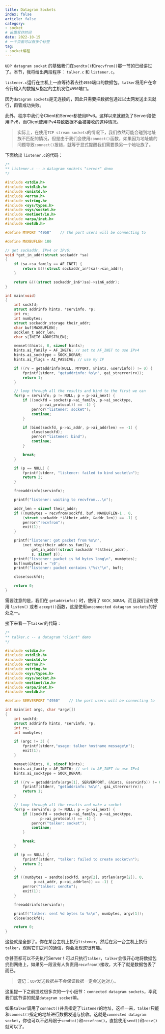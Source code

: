 ```yaml
---
title: Datagram Sockets
index: false
article: false
category:
- socket
# 设置写作时间
date: 2022-10-15
# 一个页面可以有多个标签
tag:
- socket编程
---
```


`UDP datagram socket` 的基础我们在`sendto()`和`recvfrom()`那一节的已经讲过了。本节，我将给出两段程序： `talker.c` 和 `listener.c`。

 `listener.c`运行在主机上一直等待着去往`4950`端口的数据包。`talker`将用户在命令行输入的数据从指定的主机发往`4950`端口。

因为`datagram sockets`是无连接的，因此只需要把数据包通过以太网发送出去就行，甭管成功失败。

此外，程序中我们令Client和Server都使用IPv6。这样以来就避免了Server段使用IPv6，而Client使用IPv4导致数据不会被接收的这种情况。

> 实际上，在使用`TCP stream sockets`的情况下，我们依然可能会碰到地址族不匹配的情况，但是由于我们会使用`connect()`函数，如果因为地址族的问题导致`connect()`报错，就等于显式提醒我们需要换另一个地址族了。

下面给出 `listener.c`的代码：

```c
/*
** listener.c -- a datagram sockets "server" demo
*/

#include <stdio.h>
#include <stdlib.h>
#include <unistd.h>
#include <errno.h>
#include <string.h>
#include <sys/types.h>
#include <sys/socket.h>
#include <netinet/in.h>
#include <arpa/inet.h>
#include <netdb.h>

#define MYPORT "4950"    // the port users will be connecting to

#define MAXBUFLEN 100

// get sockaddr, IPv4 or IPv6:
void *get_in_addr(struct sockaddr *sa)
{
    if (sa->sa_family == AF_INET) {
        return &(((struct sockaddr_in*)sa)->sin_addr);
    }

    return &(((struct sockaddr_in6*)sa)->sin6_addr);
}

int main(void)
{
    int sockfd;
    struct addrinfo hints, *servinfo, *p;
    int rv;
    int numbytes;
    struct sockaddr_storage their_addr;
    char buf[MAXBUFLEN];
    socklen_t addr_len;
    char s[INET6_ADDRSTRLEN];

    memset(&hints, 0, sizeof hints);
    hints.ai_family = AF_INET6; // set to AF_INET to use IPv4
    hints.ai_socktype = SOCK_DGRAM;
    hints.ai_flags = AI_PASSIVE; // use my IP

    if ((rv = getaddrinfo(NULL, MYPORT, &hints, &servinfo)) != 0) {
        fprintf(stderr, "getaddrinfo: %s\n", gai_strerror(rv));
        return 1;
    }

    // loop through all the results and bind to the first we can
    for(p = servinfo; p != NULL; p = p->ai_next) {
        if ((sockfd = socket(p->ai_family, p->ai_socktype,
                p->ai_protocol)) == -1) {
            perror("listener: socket");
            continue;
        }

        if (bind(sockfd, p->ai_addr, p->ai_addrlen) == -1) {
            close(sockfd);
            perror("listener: bind");
            continue;
        }

        break;
    }

    if (p == NULL) {
        fprintf(stderr, "listener: failed to bind socket\n");
        return 2;
    }

    freeaddrinfo(servinfo);

    printf("listener: waiting to recvfrom...\n");

    addr_len = sizeof their_addr;
    if ((numbytes = recvfrom(sockfd, buf, MAXBUFLEN-1 , 0,
        (struct sockaddr *)&their_addr, &addr_len)) == -1) {
        perror("recvfrom");
        exit(1);
    }

    printf("listener: got packet from %s\n",
        inet_ntop(their_addr.ss_family,
            get_in_addr((struct sockaddr *)&their_addr),
            s, sizeof s));
    printf("listener: packet is %d bytes long\n", numbytes);
    buf[numbytes] = '\0';
    printf("listener: packet contains \"%s\"\n", buf);

    close(sockfd);

    return 0;
}
```

需要注意的是，我们在 `getaddrinfo()` 时，使用了 `SOCK_DGRAM`。而且我们没有使用 `listen()` 或者 `accept()`函数，这是使用`unconnected datagram sockets`的好处之一。

接下来看一下`talker`的代码：

```c
/*
** talker.c -- a datagram "client" demo
*/

#include <stdio.h>
#include <stdlib.h>
#include <unistd.h>
#include <errno.h>
#include <string.h>
#include <sys/types.h>
#include <sys/socket.h>
#include <netinet/in.h>
#include <arpa/inet.h>
#include <netdb.h>

#define SERVERPORT "4950"    // the port users will be connecting to

int main(int argc, char *argv[])
{
    int sockfd;
    struct addrinfo hints, *servinfo, *p;
    int rv;
    int numbytes;

    if (argc != 3) {
        fprintf(stderr,"usage: talker hostname message\n");
        exit(1);
    }

    memset(&hints, 0, sizeof hints);
    hints.ai_family = AF_INET6; // set to AF_INET to use IPv4
    hints.ai_socktype = SOCK_DGRAM;

    if ((rv = getaddrinfo(argv[1], SERVERPORT, &hints, &servinfo)) != 0) {
        fprintf(stderr, "getaddrinfo: %s\n", gai_strerror(rv));
        return 1;
    }

    // loop through all the results and make a socket
    for(p = servinfo; p != NULL; p = p->ai_next) {
        if ((sockfd = socket(p->ai_family, p->ai_socktype,
                p->ai_protocol)) == -1) {
            perror("talker: socket");
            continue;
        }

        break;
    }

    if (p == NULL) {
        fprintf(stderr, "talker: failed to create socket\n");
        return 2;
    }

    if ((numbytes = sendto(sockfd, argv[2], strlen(argv[2]), 0,
             p->ai_addr, p->ai_addrlen)) == -1) {
        perror("talker: sendto");
        exit(1);
    }

    freeaddrinfo(servinfo);

    printf("talker: sent %d bytes to %s\n", numbytes, argv[1]);
    close(sockfd);

    return 0;
}
```

这些就是全部了。你在某台主机上执行`listener`，然后在另一台主机上执行`talker`，观察它们之间的通信，你会发现这很有趣。

你甚至都可以不先执行Server！可以只执行`talker`，`talker`会很开心地将数据包扔到网络上，如果另一段没有人负责用`recvfrom()`接收，大不了就是数据包丢了而已。

> 谨记：`UDP`发送数据并不会保证数据一定会送达对方。

这里提一下之前提过很多次的一个小细节：`connected datagram sockets`，毕竟我们这节讲的就是`datagram socket`嘛。

如果`talker`调用了`connect()`并且指定了`listener`的地址，这样一来，`talker`只能和`connect()`指定的地址进行数据发送与接收。这就是`connected datagram socket`，你也可以不必局限于`sendto()`和`recvfrom()`，直接使用`send()`和`recv()`就可以了。
